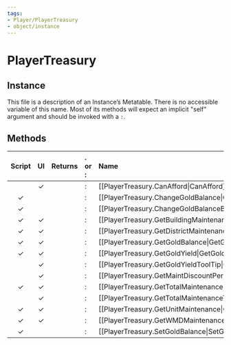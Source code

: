 ```yaml
---
tags:
- Player/PlayerTreasury
- object/instance
---
```

# PlayerTreasury
## Instance
This file is a description of an Instance’s Metatable. There is no accessible variable of this name. Most of its methods will expect an implicit "self" argument and should be invoked with a `:`.

## Methods
| Script | UI  | Returns | . or : | Name | Arguments |
|:------:|:---:| -------:|:---- |:---- |:--------- |
| |✓||:|[[PlayerTreasury.CanAfford\|CanAfford]]||
|✓| ||:|[[PlayerTreasury.ChangeGoldBalance\|ChangeGoldBalance]]||
|✓| ||:|[[PlayerTreasury.ChangeGoldBalanceByPercentage\|ChangeGoldBalanceByPercentage]]||
|✓|✓||:|[[PlayerTreasury.GetBuildingMaintenance\|GetBuildingMaintenance]]||
|✓|✓||:|[[PlayerTreasury.GetDistrictMaintenance\|GetDistrictMaintenance]]||
|✓|✓||:|[[PlayerTreasury.GetGoldBalance\|GetGoldBalance]]||
|✓|✓||:|[[PlayerTreasury.GetGoldYield\|GetGoldYield]]||
| |✓||:|[[PlayerTreasury.GetGoldYieldToolTip\|GetGoldYieldToolTip]]||
| |✓||:|[[PlayerTreasury.GetMaintDiscountPerUnit\|GetMaintDiscountPerUnit]]||
|✓|✓||:|[[PlayerTreasury.GetTotalMaintenance\|GetTotalMaintenance]]||
| |✓||:|[[PlayerTreasury.GetTotalMaintenanceToolTip\|GetTotalMaintenanceToolTip]]||
|✓|✓||:|[[PlayerTreasury.GetUnitMaintenance\|GetUnitMaintenance]]||
|✓|✓||:|[[PlayerTreasury.GetWMDMaintenance\|GetWMDMaintenance]]||
|✓| ||:|[[PlayerTreasury.SetGoldBalance\|SetGoldBalance]]||

